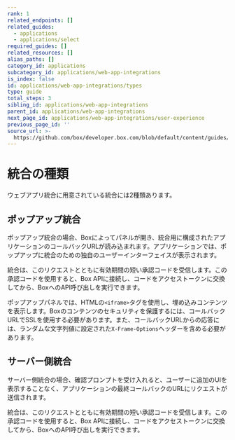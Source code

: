 ```yaml
---
rank: 1
related_endpoints: []
related_guides:
  - applications
  - applications/select
required_guides: []
related_resources: []
alias_paths: []
category_id: applications
subcategory_id: applications/web-app-integrations
is_index: false
id: applications/web-app-integrations/types
type: guide
total_steps: 3
sibling_id: applications/web-app-integrations
parent_id: applications/web-app-integrations
next_page_id: applications/web-app-integrations/user-experience
previous_page_id: ''
source_url: >-
  https://github.com/box/developer.box.com/blob/default/content/guides/applications/web-app-integrations/types.md
---
```

# 統合の種類

ウェブアプリ統合に用意されている統合には2種類あります。

## ポップアップ統合

ポップアップ統合の場合、Boxによってパネルが開き、統合用に構成されたアプリケーションのコールバックURLが読み込まれます。アプリケーションでは、ポップアップに統合のための独自のユーザーインターフェイスが表示されます。

統合は、このリクエストとともに有効期間の短い承認コードを受信します。この承認コードを使用すると、Box APIに接続し、コードをアクセストークンに交換してから、BoxへのAPI呼び出しを実行できます。

<Message warning>

ポップアップパネルでは、HTMLの`<iframe>`タグを使用し、埋め込みコンテンツを表示します。Boxのコンテンツのセキュリティを保護するには、コールバックURLでSSLを使用する必要があります。また、コールバックURLからの応答には、ランダムな文字列値に設定された`X-Frame-Options`ヘッダーを含める必要があります。

</Message>

## サーバー側統合

サーバー側統合の場合、確認プロンプトを受け入れると、ユーザーに追加のUIを表示することなく、アプリケーションの最終コールバックのURLにリクエストが送信されます。

統合は、このリクエストとともに有効期間の短い承認コードを受信します。この承認コードを使用すると、Box APIに接続し、コードをアクセストークンに交換してから、BoxへのAPI呼び出しを実行できます。
